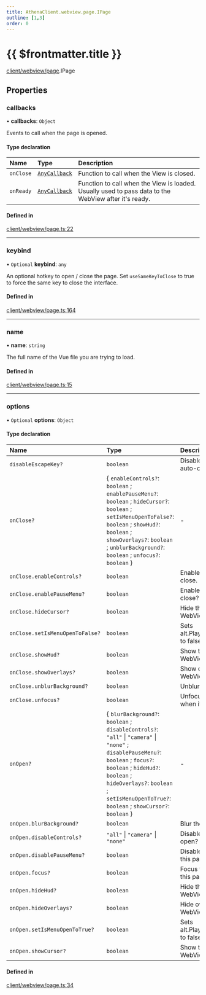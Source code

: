 ```yaml
---
title: AthenaClient.webview.page.IPage
outline: [1,3]
order: 0
---
```


# {{ $frontmatter.title }}


[client/webview/page](../modules/client_webview_page.md).IPage

## Properties

### callbacks

• **callbacks**: `Object`

Events to call when the page is opened.

#### Type declaration

| Name | Type | Description |
| :------ | :------ | :------ |
| `onClose` | [`AnyCallback`](../modules/client_webview_page_Internal.md#AnyCallback) | Function to call when the View is closed. |
| `onReady` | [`AnyCallback`](../modules/client_webview_page_Internal.md#AnyCallback) | Function to call when the View is loaded. Usually used to pass data to the WebView after it's ready. |

#### Defined in

[client/webview/page.ts:22](https://github.com/Stuyk/altv-athena/blob/75aefbb/src/core/client/webview/page.ts#L22)

___

### keybind

• `Optional` **keybind**: `any`

An optional hotkey to open / close the page.
Set `useSameKeyToClose` to true to force the same key to close the interface.

#### Defined in

[client/webview/page.ts:164](https://github.com/Stuyk/altv-athena/blob/75aefbb/src/core/client/webview/page.ts#L164)

___

### name

• **name**: `string`

The full name of the Vue file you are trying to load.

#### Defined in

[client/webview/page.ts:15](https://github.com/Stuyk/altv-athena/blob/75aefbb/src/core/client/webview/page.ts#L15)

___

### options

• `Optional` **options**: `Object`

#### Type declaration

| Name | Type | Description |
| :------ | :------ | :------ |
| `disableEscapeKey?` | `boolean` | Disable the escape key auto-close bind. |
| `onClose?` | { `enableControls?`: `boolean` ; `enablePauseMenu?`: `boolean` ; `hideCursor?`: `boolean` ; `setIsMenuOpenToFalse?`: `boolean` ; `showHud?`: `boolean` ; `showOverlays?`: `boolean` ; `unblurBackground?`: `boolean` ; `unfocus?`: `boolean`  } | - |
| `onClose.enableControls?` | `boolean` | Enable game controls on close. |
| `onClose.enablePauseMenu?` | `boolean` | Enable the pause menu on close? |
| `onClose.hideCursor?` | `boolean` | Hide the cursor when the WebView is closed? |
| `onClose.setIsMenuOpenToFalse?` | `boolean` | Sets alt.Player.local.isMenuOpen to false if true. |
| `onClose.showHud?` | `boolean` | Show the HUD when the WebView is closed? |
| `onClose.showOverlays?` | `boolean` | Show overlays when the WebView is closed? |
| `onClose.unblurBackground?` | `boolean` | Unblur the game. |
| `onClose.unfocus?` | `boolean` | Unfocus the WebView when it is closed? |
| `onOpen?` | { `blurBackground?`: `boolean` ; `disableControls?`: ``"all"`` \| ``"camera"`` \| ``"none"`` ; `disablePauseMenu?`: `boolean` ; `focus?`: `boolean` ; `hideHud?`: `boolean` ; `hideOverlays?`: `boolean` ; `setIsMenuOpenToTrue?`: `boolean` ; `showCursor?`: `boolean`  } | - |
| `onOpen.blurBackground?` | `boolean` | Blur the game. |
| `onOpen.disableControls?` | ``"all"`` \| ``"camera"`` \| ``"none"`` | Disable game controls on open? |
| `onOpen.disablePauseMenu?` | `boolean` | Disable pause menu while this page is open? |
| `onOpen.focus?` | `boolean` | Focus the WebView when this page is opened. |
| `onOpen.hideHud?` | `boolean` | Hide the HUD when the WebView is opened. |
| `onOpen.hideOverlays?` | `boolean` | Hide overlays when the WebView is opened. |
| `onOpen.setIsMenuOpenToTrue?` | `boolean` | Sets alt.Player.local.isMenuOpen to false if false. |
| `onOpen.showCursor?` | `boolean` | Show the cursor when the WebView is focused? |

#### Defined in

[client/webview/page.ts:34](https://github.com/Stuyk/altv-athena/blob/75aefbb/src/core/client/webview/page.ts#L34)
